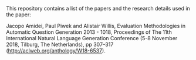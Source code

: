 This repository contains a list of the papers and the research details used in the paper: 

Jacopo Amidei, Paul Piwek and Alistair Willis, Evaluation Methodologies in Automatic Question Generation 2013 - 1018, Proceedings of The 11th International Natural Language Generation Conference (5-8 November 2018, Tilburg, The Netherlands), pp 307–317 (http://aclweb.org/anthology/W18-6537).
